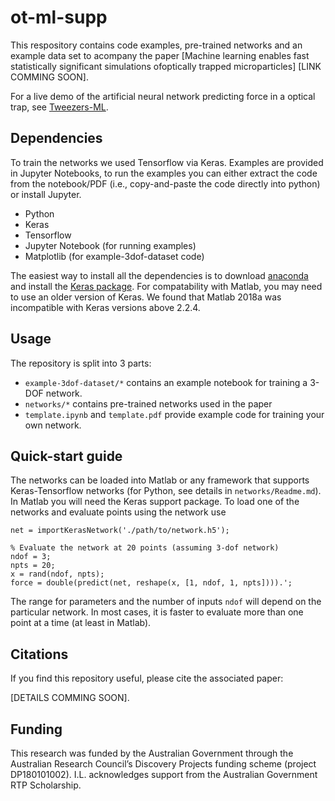 # ot-ml-supp
This respository contains code examples, pre-trained networks and an example data
set to acompany the paper [Machine learning enables fast statistically significant
simulations ofoptically trapped microparticles] [LINK COMMING SOON].

For a live demo of the artificial neural network predicting force in a
optical trap, see [Tweezers-ML](https://ilent2.github.io/tweezers-ml/).

## Dependencies
To train the networks we used Tensorflow via Keras.
Examples are provided in Jupyter Notebooks, to run the examples
you can either extract the code from the notebook/PDF (i.e.,
copy-and-paste the code directly into python) or install Jupyter.

* Python
* Keras
* Tensorflow
* Jupyter Notebook (for running examples)
* Matplotlib (for example-3dof-dataset code)

The easiest way to install all the dependencies is to download
[anaconda](https://www.anaconda.com/distribution/) and install the
[Keras package](https://anaconda.org/conda-forge/keras).
For compatability with Matlab, you may need to use an older version of Keras.
We found that Matlab 2018a was incompatible with Keras versions above 2.2.4.

## Usage
The repository is split into 3 parts:
* `example-3dof-dataset/*` contains an example notebook for training a 3-DOF network.
* `networks/*` contains pre-trained networks used in the paper
* `template.ipynb` and `template.pdf` provide example code for training your own network.

## Quick-start guide

The networks can be loaded into Matlab or any framework that supports
Keras-Tensorflow networks (for Python, see details in
`networks/Readme.md`).  In Matlab you will need the Keras support package.
To load one of the networks and evaluate points using the network use

```
net = importKerasNetwork('./path/to/network.h5');

% Evaluate the network at 20 points (assuming 3-dof network)
ndof = 3;
npts = 20;
x = rand(ndof, npts);
force = double(predict(net, reshape(x, [1, ndof, 1, npts]))).';
```

The range for parameters and the number of inputs `ndof`
will depend on the particular network.
In most cases, it is faster to evaluate more than one point at a
time (at least in Matlab).

## Citations
If you find this repository useful, please cite the associated
paper:

[DETAILS COMMING SOON].

## Funding
This research was funded by the Australian Government through the Australian 
Research Council’s Discovery Projects funding scheme (project DP180101002). 
I.L. acknowledges support from the Australian Government RTP Scholarship.
